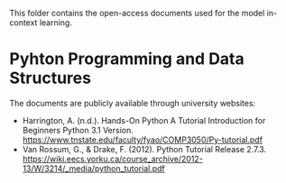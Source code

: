 This folder contains the open-access documents used for the model in-context learning.

# Pyhton Programming and Data Structures

The documents are publicly available through university websites:
- Harrington, A. (n.d.). Hands-On Python A Tutorial Introduction for Beginners Python 3.1 Version. https://www.tnstate.edu/faculty/fyao/COMP3050/Py-tutorial.pdf
- Van Rossum, G., & Drake, F. (2012). Python Tutorial Release 2.7.3. https://wiki.eecs.yorku.ca/course_archive/2012-13/W/3214/_media/python_tutorial.pdf

